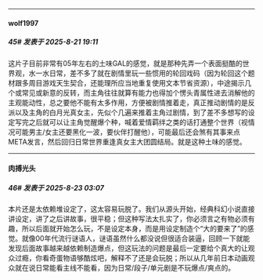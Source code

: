 ﻿
*****

####  wolf1997  
##### 45#       发表于 2025-8-21 19:11

这片子目前非常有05年左右的土味GAL的感觉，就是那种先弄一个表面挺酷的世界观，水一水日常，差不多了就在剧情里玩一些惯用的轮回戏码（因为轮回这个题材跟多周目游戏天生契合，还能理所应当地重复使用文本节省资源），中途揭示几个或常见或新意的反转，而主角往往就算有能力也得加个愣头青属性进去消解他的主观能动性，总之要他不能有太多作用，方便被剧情推着走，真正推动剧情的是反派以及主角的白月光真女主，先似个几遍来推着主角过剧情，到了差不多想写的设定写完之后就可以让主角觉醒爆个种，喊着爱情羁绊之类的话打通整个世界（视情况可能男主/女主还要黑化一波，要伙伴打醒他），可能最后还会煞有其事来点META发言，然后回归日常世界重逢真女主大团圆结局。就是这种土味的感觉。


*****

####  肉搏光头  
##### 46#       发表于 2025-8-23 03:07

本片还是太依赖堆设定了，这太容易玩脱了。我们从源头开始，经典科幻小说直接讲设定，讲了之后讲故事，很平稳；但这种写法太扎实了，你必须言之有物必须有趣，所以后面就开始怎么玩，不是设定本身，而是用设定制造个“大的要来了”的感觉。就像00年代流行谜语人，谜语虽然什么都没说但很适合装逼，回顾一下就能发现后面故事越来越依赖制造爆点，但这玩法的问题是最后一定要给个真大的让观众过瘾，你看奇蛋物语够酷炫吧，解释不了还是会玩脱；所以从几年前日本动画观众就在说日常能看主线不能看，因为日常/段子/单元剧是不玩爆点/爽点的。

